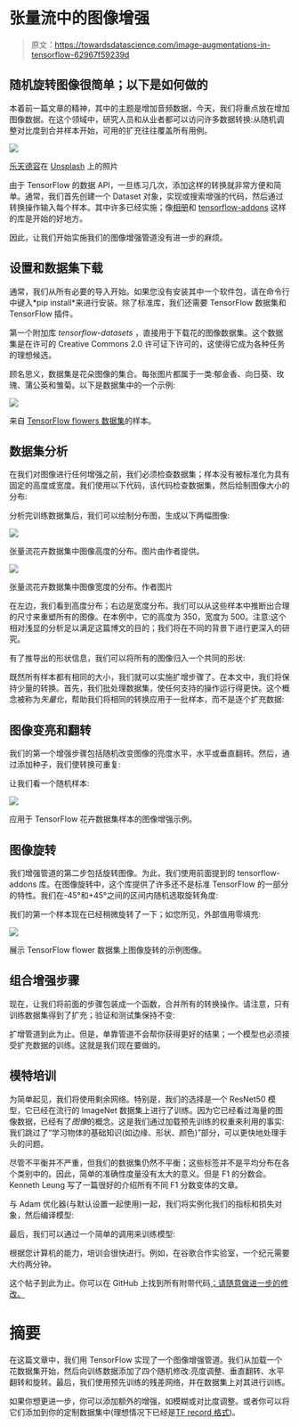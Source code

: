 # 张量流中的图像增强

> 原文：<https://towardsdatascience.com/image-augmentations-in-tensorflow-62967f59239d>

## 随机旋转图像很简单；以下是如何做的

本着前一篇文章的精神，其中的主题是增加音频数据，今天，我们将重点放在增加图像数据。在这个领域中，研究人员和从业者都可以访问许多数据转换:从随机调整对比度到合并样本开始，可用的扩充往往覆盖所有用例。

![](img/a3bee6d2db5e5c19d9ce8ac7065c4525.png)

[乐天德容](https://unsplash.com/@fatelot?utm_source=medium&utm_medium=referral)在 [Unsplash](https://unsplash.com?utm_source=medium&utm_medium=referral) 上的照片

由于 TensorFlow 的数据 API，一旦练习几次，添加这样的转换就非常方便和简单。通常，我们首先创建一个 Dataset 对象，实现或搜索增强的代码，然后通过转换操作输入每个样本。其中许多已经实施；像[相册](https://albumentations.ai)和 [tensorflow-addons](https://www.tensorflow.org/addons?hl=en) 这样的库是开始的好地方。

因此，让我们开始实施我们的图像增强管道没有进一步的麻烦。

## 设置和数据集下载

通常，我们从所有必要的导入开始。如果您没有安装其中一个软件包，请在命令行中键入*pip install<package-name>*来进行安装。除了标准库，我们还需要 TensorFlow 数据集和 TensorFlow 插件。

第一个附加库 *tensorflow-datasets* ，直接用于下载花的图像数据集。这个数据集是在许可的 Creative Commons 2.0 许可证下许可的，这使得它成为各种任务的理想候选。

顾名思义，数据集是花朵图像的集合。每张图片都属于一类:郁金香、向日葵、玫瑰、蒲公英和雏菊。以下是数据集中的一个示例:

![](img/6d04eea76345b2ab15f88f4b75397a6c.png)

来自 [TensorFlow flowers 数据集](https://www.tensorflow.org/datasets/catalog/tf_flowers?hl=en)的样本。

## 数据集分析

在我们对图像进行任何增强之前，我们必须检查数据集；样本没有被标准化为具有固定的高度或宽度。我们使用以下代码，该代码检查数据集，然后绘制图像大小的分布:

分析完训练数据集后，我们可以绘制分布图，生成以下两幅图像:

![](img/50b3bc16f152409fb6377eb2771a45d7.png)

张量流花卉数据集中图像高度的分布。图片由作者提供。

![](img/dc239982c2902865eea8e39c080a031b.png)

张量流花卉数据集中图像宽度的分布。作者图片

在左边，我们看到高度分布；右边是宽度分布。我们可以从这些样本中推断出合理的尺寸来重塑所有的图像。在本例中，它的高度为 350，宽度为 500。注意:这个相对浅显的分析足以满足这篇博文的目的；我们将在不同的背景下进行更深入的研究。

有了推导出的形状信息，我们可以将所有的图像归入一个共同的形状:

既然所有样本都有相同的大小，我们就可以实施扩增步骤了。在本文中，我们将保持少量的转换。首先，我们批处理数据集，使任何支持的操作运行得更快。这个概念被称为*矢量化*，帮助我们将相同的转换应用于一批样本，而不是逐个扩充数据:

## 图像变亮和翻转

我们的第一个增强步骤包括随机改变图像的亮度水平，水平或垂直翻转。然后，通过添加种子，我们使转换可重复:

让我们看一个随机样本:

![](img/94f0fbe8eda0fd1b13b1e0f5dc5cc137.png)

应用于 TensorFlow 花卉数据集样本的图像增强示例。

## 图像旋转

我们增强管道的第二步包括旋转图像。为此，我们使用前面提到的 tensorflow-addons 库。在图像旋转中，这个库提供了许多还不是标准 TensorFlow 的一部分的特性。我们在-45°和+45°之间的区间内随机选取旋转角度:

我们的第一个样本现在已经稍微旋转了一下；如您所见，外部值用零填充:

![](img/4f33a2457c57ddc75fbb17fb90f12392.png)

展示 TensorFlow flower 数据集上图像旋转的示例图像。

## 组合增强步骤

现在，让我们将前面的步骤包装成一个函数，合并所有的转换操作。请注意，只有训练数据集得到了扩充；验证和测试集保持不变:

扩增管道到此为止。但是，单靠管道不会帮你获得更好的结果；一个模型也必须接受扩充数据的训练。这就是我们现在要做的。

## 模特培训

为简单起见，我们将使用剩余网络。特别是，我们的选择是一个 ResNet50 模型，它已经在流行的 ImageNet 数据集上进行了训练。因为它已经看过海量的图像数据，已经有了*图像*的概念。这是我们通过加载预先训练的权重来利用的事实:我们跳过了“学习物体的基础知识(如边缘、形状、颜色)”部分，可以更快地处理手头的问题。

尽管不平衡并不严重，但我们的数据集仍然不平衡；这些标签并不是平均分布在各个类别中的。因此，简单的准确性度量没有太大的意义。但是 F1 的分数会。Kenneth Leung 写了一篇很好的介绍所有不同 F1 分数变体的文章。

与 Adam 优化器(与默认设置一起使用)一起，我们将实例化我们的指标和损失对象，然后编译模型:

最后，我们可以通过一个简单的调用来训练模型:

根据您计算机的能力，培训会很快进行。例如，在谷歌合作实验室，一个纪元需要大约两分钟。

这个帖子到此为止。你可以在 GitHub 上找到所有附带代码[；请随意做进一步的修改。](https://github.com/phrasenmaeher/tf-image-augmentations)

# 摘要

在这篇文章中，我们用 TensorFlow 实现了一个图像增强管道。我们从加载一个花数据集开始，然后向训练数据添加了四个随机修改:亮度调整、垂直翻转、水平翻转和旋转。最后，我们使用预先训练的残差网络，并在数据集上对其进行训练。

如果你想更进一步，你可以添加额外的增强，如模糊或对比度调整。或者你可以将它们添加到你的定制数据集中(理想情况下已经是[TF record 格式](/a-practical-guide-to-tfrecords-584536bc786c))。